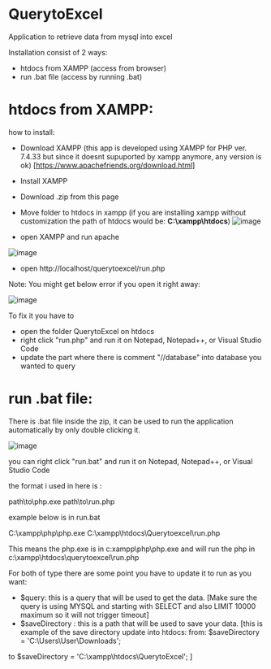 # QuerytoExcel
Application to retrieve data from mysql into excel

Installation consist of 2 ways: 
- htdocs from XAMPP (access from browser)
- run .bat file (access by running .bat)


# htdocs from XAMPP:


how to install: 

- Download XAMPP (this app is developed using XAMPP for PHP ver. 7.4.33 but since it doesnt supuported by xampp anymore, any version is ok) [https://www.apachefriends.org/download.html]
- Install XAMPP
- Download .zip from this page
- Move folder to htdocs in xampp (if you are installing xampp without customization the path of htdocs would be: **C:\xampp\htdocs**)
![image](https://github.com/user-attachments/assets/0b8ec6e8-f864-4286-bbad-1ecf35d97648)

- open XAMPP and run apache

![image](https://github.com/user-attachments/assets/e66ff762-040f-4a32-bf6e-7b1fba28f5d2)

- open http://localhost/querytoexcel/run.php


Note: You might get below error if you open it right away: 

![image](https://github.com/user-attachments/assets/01973c19-bed4-4bb7-96a4-fe96dfd22827)

To fix it you have to 
- open the folder QuerytoExcel on htdocs
- right click "run.php" and run it on Notepad, Notepad++, or Visual Studio Code
- update the part where there is comment "//database" into database you wanted to query




# run .bat file: 

There is .bat file inside the zip, it can be used to run the application automatically by only double clicking it. 

![image](https://github.com/user-attachments/assets/57483c8c-4381-4c62-af31-02c0d7d7a602)

you can right click "run.bat" and run it on Notepad, Notepad++, or Visual Studio Code

the format i used in here is : 

path\to\php.exe path\to\run.php

example below is in run.bat

C:\xampp\php\php.exe C:\xampp\htdocs\Querytoexcel\run.php

This means the php.exe is in c:xampp\php\php.exe and will run the php in c:\xampp\htdocs\querytoexcel\run.php


For both of type there are some point you have to update it to run as you want: 

- $query: this is a query that will be used to get the data. [Make sure the query is using MYSQL and starting with SELECT and also LIMIT 10000 maximum so it will not trigger timeout]
- $saveDirectory : this is a path that will be used to save your data. 
[this is example of the save directory update into htdocs:
from:
    $saveDirectory = 'C:\\Users\\User\\Downloads';

to
    $saveDirectory = 'C:\\xampp\\htdocs\\QuerytoExcel';
]













